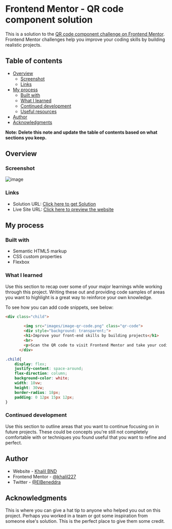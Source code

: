 # Frontend Mentor - QR code component solution

This is a solution to the [QR code component challenge on Frontend Mentor](https://www.frontendmentor.io/challenges/qr-code-component-iux_sIO_H). Frontend Mentor challenges help you improve your coding skills by building realistic projects. 

## Table of contents

- [Overview](#overview)
  - [Screenshot](#screenshot)
  - [Links](#links)
- [My process](#my-process)
  - [Built with](#built-with)
  - [What I learned](#what-i-learned)
  - [Continued development](#continued-development)
  - [Useful resources](#useful-resources)
- [Author](#author)
- [Acknowledgments](#acknowledgments)

**Note: Delete this note and update the table of contents based on what sections you keep.**

## Overview

### Screenshot

![image](https://user-images.githubusercontent.com/64180671/151044934-b6e8d98e-1f47-4a38-9b9c-af73a9581c35.png)


### Links

- Solution URL: [Click here to get Solution](https://www.frontendmentor.io/challenges/qr-code-component-iux_sIO_H/hub/qr-code-components-sx5kXKPaq)
- Live Site URL: [Click here to preview the website](https://khalil227.github.io/QR-code-components/)

## My process

### Built with

- Semantic HTML5 markup
- CSS custom properties
- Flexbox



### What I learned

Use this section to recap over some of your major learnings while working through this project. Writing these out and providing code samples of areas you want to highlight is a great way to reinforce your own knowledge.

To see how you can add code snippets, see below:

```html
<div class="child">
      
        <img src="images/image-qr-code.png" class="qr-code">
        <div style="background: transparent;">
        <h1>Improve your front-end skills by building projects</h1>
        <br>
        <p>Scan the QR code to visit Frontend Mentor and take your coding skills to the next level</p>
      </div>
```
```css
.child{
    display: flex;
    justify-content: space-around;
    flex-direction: column;
    background-color: white;
    width: 18vw;
    height: 30vw;
    border-radius: 18px;
    padding: 0 12px 15px 12px;
}
```




### Continued development

Use this section to outline areas that you want to continue focusing on in future projects. These could be concepts you're still not completely comfortable with or techniques you found useful that you want to refine and perfect.




## Author

- Website - [Khalil BND](https://github.com/khalil227)
- Frontend Mentor - [@khalil227](https://www.frontendmentor.io/profile/khalil227)
- Twitter - [@ElBeneddra](https://www.twitter.com/ElBeneddra)


## Acknowledgments

This is where you can give a hat tip to anyone who helped you out on this project. Perhaps you worked in a team or got some inspiration from someone else's solution. This is the perfect place to give them some credit.
